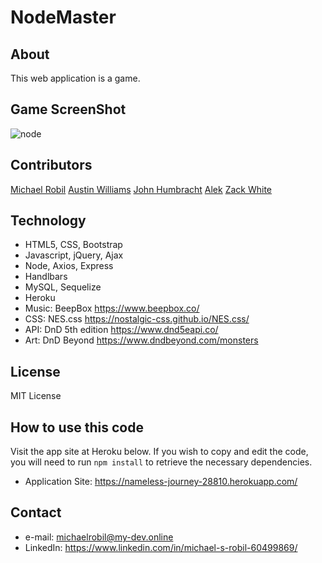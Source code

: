 # NodeMaster

## About
This web application is a game. 

## Game ScreenShot
![node](https://user-images.githubusercontent.com/56613553/74095827-affaa400-4abb-11ea-9b90-10d3e4ab3121.png)

## Contributors
[Michael Robil](https://github.com/michaelrobil)
[Austin Williams](https://github.com/auzzie13)
[John Humbracht](https://github.com/jhumbrac)
[Alek](https://github.com/Hi-It-Sky/)
[Zack White](https://github.com/White2993)

## Technology
- HTML5, CSS, Bootstrap
- Javascript, jQuery, Ajax
- Node, Axios, Express
- Handlbars
- MySQL, Sequelize
- Heroku
- Music: BeepBox https://www.beepbox.co/
- CSS: NES.css https://nostalgic-css.github.io/NES.css/
- API: DnD 5th edition https://www.dnd5eapi.co/
- Art: DnD Beyond https://www.dndbeyond.com/monsters

## License
MIT License

## How to use this code
Visit the app site at Heroku below. If you wish to copy and edit the code, you will need to run ```npm install``` to retrieve the necessary dependencies.
- Application Site: https://nameless-journey-28810.herokuapp.com/

## Contact

- e-mail: michaelrobil@my-dev.online
- LinkedIn: https://www.linkedin.com/in/michael-s-robil-60499869/



